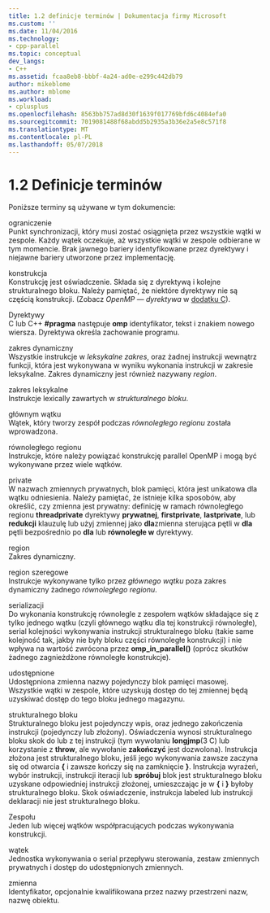 ```yaml
---
title: 1.2 definicje terminów | Dokumentacja firmy Microsoft
ms.custom: ''
ms.date: 11/04/2016
ms.technology:
- cpp-parallel
ms.topic: conceptual
dev_langs:
- C++
ms.assetid: fcaa8eb8-bbbf-4a24-ad0e-e299c442db79
author: mikeblome
ms.author: mblome
ms.workload:
- cplusplus
ms.openlocfilehash: 8563bb757ad8d30f1639f017769bfd6c4084efa0
ms.sourcegitcommit: 7019081488f68abdd5b2935a3b36e2a5e8c571f8
ms.translationtype: MT
ms.contentlocale: pl-PL
ms.lasthandoff: 05/07/2018
---
```

# <a name="12-definition-of-terms"></a>1.2 Definicje terminów
Poniższe terminy są używane w tym dokumencie:  
  
 ograniczenie  
 Punkt synchronizacji, który musi zostać osiągnięta przez wszystkie wątki w zespole.  Każdy wątek oczekuje, aż wszystkie wątki w zespole odbierane w tym momencie. Brak jawnego bariery identyfikowane przez dyrektywy i niejawne bariery utworzone przez implementację.  
  
 konstrukcja  
 Konstrukcję jest oświadczenie. Składa się z dyrektywą i kolejne strukturalnego bloku. Należy pamiętać, że niektóre dyrektywy nie są częścią konstrukcji. (Zobacz *OpenMP — dyrektywa* w [dodatku C](../../parallel/openmp/c-openmp-c-and-cpp-grammar.md)).  
  
 Dyrektywy  
 C lub C++ **#pragma** następuje **omp** identyfikator, tekst i znakiem nowego wiersza. Dyrektywa określa zachowanie programu.  
  
 zakres dynamiczny  
 Wszystkie instrukcje w *leksykalne zakres*, oraz żadnej instrukcji wewnątrz funkcji, która jest wykonywana w wyniku wykonania instrukcji w zakresie leksykalne. Zakres dynamiczny jest również nazywany *region*.  
  
 zakres leksykalne  
 Instrukcje lexically zawartych w *strukturalnego bloku*.  
  
 głównym wątku  
 Wątek, który tworzy zespół podczas *równoległego regionu* została wprowadzona.  
  
 równoległego regionu  
 Instrukcje, które należy powiązać konstrukcję parallel OpenMP i mogą być wykonywane przez wiele wątków.  
  
 private  
 W nazwach zmiennych prywatnych, blok pamięci, która jest unikatowa dla wątku odniesienia. Należy pamiętać, że istnieje kilka sposobów, aby określić, czy zmienna jest prywatny: definicję w ramach równoległego regionu **threadprivate** dyrektywy **prywatnej**, **firstprivate**, **lastprivate**, lub **redukcji** klauzulę lub użyj zmiennej jako **dla**zmienna sterująca pętli w **dla** pętli bezpośrednio po **dla** lub **równoległe w** dyrektywy.  
  
 region  
 Zakres dynamiczny.  
  
 region szeregowe  
 Instrukcje wykonywane tylko przez *głównego wątku* poza zakres dynamiczny żadnego *równoległego regionu*.  
  
 serializacji  
 Do wykonania konstrukcję równolegle z zespołem wątków składające się z tylko jednego wątku (czyli głównego wątku dla tej konstrukcji równoległe), serial kolejności wykonywania instrukcji strukturalnego bloku (takie same kolejność tak, jakby nie były bloku części równoległe konstrukcji) i nie wpływa na wartość zwrócona przez **omp_in_parallel()** (oprócz skutków żadnego zagnieżdżone równoległe konstrukcje).  
  
 udostępnione  
 Udostępniona zmienna nazwy pojedynczy blok pamięci masowej. Wszystkie wątki w zespole, które uzyskują dostęp do tej zmiennej będą uzyskiwać dostęp do tego bloku jednego magazynu.  
  
 strukturalnego bloku  
 Strukturalnego bloku jest pojedynczy wpis, oraz jednego zakończenia instrukcji (pojedynczy lub złożony). Oświadczenia wynosi strukturalnego bloku skok do lub z tej instrukcji (tym wywołaniu **longjmp**(3 C) lub korzystanie z **throw**, ale wywołanie **zakończyć** jest dozwolona). Instrukcja złożona jest strukturalnego bloku, jeśli jego wykonywania zawsze zaczyna się od otwarcia **{** i zawsze kończy się na zamknięcie **}**. Instrukcja wyrażeń, wybór instrukcji, instrukcji iteracji lub **spróbuj** blok jest strukturalnego bloku uzyskane odpowiedniej instrukcji złożonej, umieszczając je w **{** i **}** byłoby strukturalnego bloku. Skok oświadczenie, instrukcja labeled lub instrukcji deklaracji nie jest strukturalnego bloku.  
  
 Zespołu  
 Jeden lub więcej wątków współpracujących podczas wykonywania konstrukcji.  
  
 wątek  
 Jednostka wykonywania o serial przepływu sterowania, zestaw zmiennych prywatnych i dostęp do udostępnionych zmiennych.  
  
 zmienna  
 Identyfikator, opcjonalnie kwalifikowana przez nazwy przestrzeni nazw, nazwę obiektu.